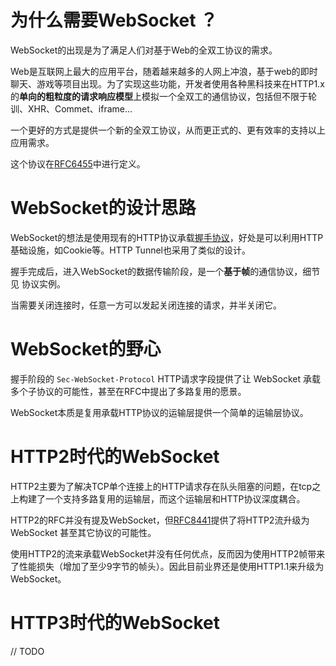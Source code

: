 # 为什么需要WebSocket ？

WebSocket的出现是为了满足人们对基于Web的全双工协议的需求。

Web是互联网上最大的应用平台，随着越来越多的人网上冲浪，基于web的即时聊天、游戏等项目出现。为了实现这些功能，开发者使用各种黑科技来在HTTP1.x的**单向的粗粒度的请求响应模型**上模拟一个全双工的通信协议，包括但不限于轮训、XHR、Commet、iframe...

一个更好的方式是提供一个新的全双工协议，从而更正式的、更有效率的支持以上应用需求。

这个协议在[RFC6455](https://datatracker.ietf.org/doc/html/rfc6455)中进行定义。

# WebSocket的设计思路

WebSocket的想法是使用现有的HTTP协议承载[握手协议](https://zh.wikipedia.org/wiki/WebSocket#%E6%8F%A1%E6%89%8B%E5%8D%8F%E8%AE%AE)，好处是可以利用HTTP基础设施，如Cookie等。HTTP Tunnel也采用了类似的设计。

握手完成后，进入WebSocket的数据传输阶段，是一个**基于帧**的通信协议，细节见 协议实例。

当需要关闭连接时，任意一方可以发起关闭连接的请求，并半关闭它。

# WebSocket的野心

握手阶段的 `Sec-WebSocket-Protocol` HTTP请求字段提供了让 WebSocket 承载多个子协议的可能性，甚至在RFC中提出了多路复用的愿景。

WebSocket本质是复用承载HTTP协议的运输层提供一个简单的运输层协议。

# HTTP2时代的WebSocket

HTTP2主要为了解决TCP单个连接上的HTTP请求存在队头阻塞的问题，在tcp之上构建了一个支持多路复用的运输层，而这个运输层和HTTP协议深度耦合。

HTTP2的RFC并没有提及WebSocket，但[RFC8441](https://tools.ietf.org/html/rfc8441)提供了将HTTP2流升级为WebSocket 甚至其它协议的可能性。

使用HTTP2的流来承载WebSocket并没有任何优点，反而因为使用HTTP2帧带来了性能损失（增加了至少9字节的帧头）。因此目前业界还是使用HTTP1.1来升级为WebSocket。

# HTTP3时代的WebSocket

// TODO
